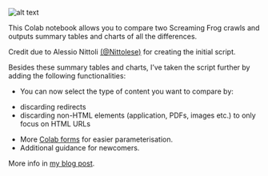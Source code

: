 
![alt text](https://i.ibb.co/JKd0WF5/SF-Post-2.jpg)

This Colab notebook allows you to compare two Screaming Frog crawls and outputs summary tables and charts of all the differences.

Credit due to Alessio Nittoli [(@Nittolese)](https://https://twitter.com/nittolese) for creating the initial script. 

Besides these summary tables and charts, I’ve taken the script further by adding the following functionalities:

*   You can now select the type of content you want to compare by:
   - discarding redirects
   - discarding non-HTML elements (application, PDFs, images etc.) to only focus on HTML URLs

*   More [Colab forms](https://colab.research.google.com/notebooks/forms.ipynb) for easier parameterisation.
*   Additional guidance for newcomers.

More info in [my blog post](https://www.charlywargnier.com/python-script-to-compare-screaming-frog-crawls/).
